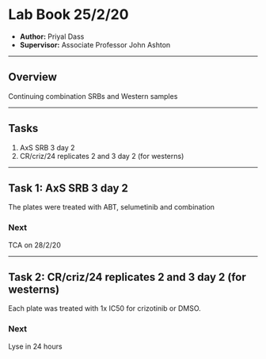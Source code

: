 # Lab Book 25/2/20
- **Author:** Priyal Dass
- **Supervisor:** Associate Professor John Ashton
------------------------------------------------------------------
## Overview

Continuing combination SRBs and Western samples

------------------------------------------------------------------
## Tasks

1. AxS SRB 3 day 2
2. CR/criz/24 replicates 2 and 3 day 2 (for westerns)

------------------------------------------------------------------
## Task 1: AxS SRB 3 day 2

The plates were treated with ABT, selumetinib and combination

### Next
TCA on 28/2/20

------------------------------------------------------------------
## Task 2: CR/criz/24 replicates 2 and 3 day 2 (for westerns)

Each plate was treated with 1x IC50 for crizotinib or DMSO.

### Next
Lyse in 24 hours
